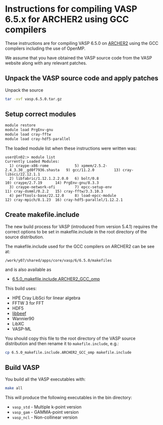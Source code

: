 Instructions for compiling VASP 6.5.x for ARCHER2 using GCC compilers
=====================================================================

These instructions are for compiling VASP 6.5.0 on
[ARCHER2](https://www.archer2.ac.uk)
using the GCC compilers including the use of OpenMP.

We assume that you have obtained the VASP source code from the VASP website
along with any relevant patches.

Unpack the VASP source code and apply patches
---------------------------------------------

Unpack the source

```bash
tar -xvf vasp.6.5.0.tar.gz
```

Setup correct modules
---------------------

```bash
module restore
module load PrgEnv-gnu
module load cray-fftw
module load cray-hdf5-parallel
```

The loaded module list when these instructions were written was:

```
user@ln02:> module list
Currently Loaded Modules:
  1) craype-x86-rome            5) xpmem/2.5.2-2.4_3.30__gd0f7936.shasta   9) gcc/11.2.0         13) cray-libsci/22.12.1.1
  2) libfabric/1.12.1.2.2.0.0   6) bolt/0.8                               10) craype/2.7.19      14) PrgEnv-gnu/8.3.3
  3) craype-network-ofi         7) epcc-setup-env                         11) cray-dsmml/0.2.2   15) cray-fftw/3.3.10.3
  4) perftools-base/22.12.0     8) load-epcc-module                       12) cray-mpich/8.1.23  16) cray-hdf5-parallel/1.12.2.1
```

Create makefile.include
-----------------------

The new build process for VASP (introduced from version 5.4.1) requires the
correct options to be set in makefile.include in the root directory of the
source distribution.

The makefile.include used for the GCC compilers on ARCHER2 can be see at:
```
/work/y07/shared/apps/core/vasp/6/6.5.0/makefiles
```
and is also available as
* [6.5.0_makefile.include.ARCHER2_GCC_omp](6.5.0_makefile.include.ARCHER2_GCC_omp)

This build uses:

* HPE Cray LibSci for linear algebra
* FFTW 3 for FFT
* HDF5
* [libbeef](../../libs/libbeef/)
* Wannier90
* LibXC
* VASP-ML

You should copy this file to the root directory of the VASP source distribution
and then rename it to `makefile.include`, e.g.:

```bash
cp 6.5.0_makefile.include.ARCHER2_GCC_omp makefile.include
```

Build VASP
----------

You build all the VASP executables with:

```bash
make all
```

This will produce the following executables in the bin directory:

* `vasp_std` - Multiple k-point version
* `vasp_gam` - GAMMA-point version
* `vasp_ncl` - Non-collinear version



